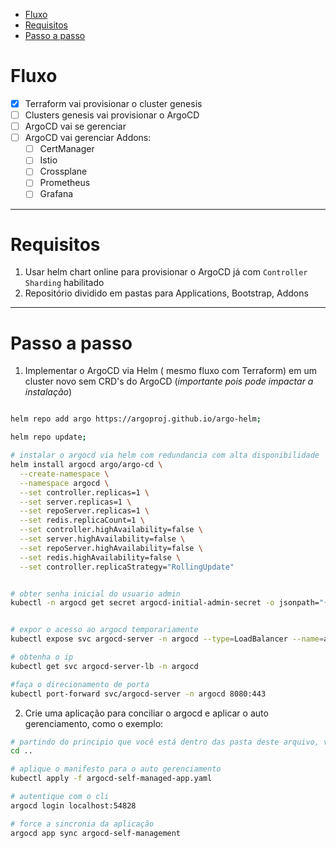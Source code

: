 
- [Fluxo](#fluxo)
- [Requisitos](#requisitos)
- [Passo a passo](#passo-a-passo)

# Fluxo

- [x] Terraform vai provisionar o cluster genesis
- [ ] Clusters genesis vai provisionar o ArgoCD
- [ ] ArgoCD vai se gerenciar
- [ ] ArgoCD vai gerenciar Addons:
	- [ ] CertManager
	- [ ] Istio
	- [ ] Crossplane
	- [ ] Prometheus
	- [ ] Grafana

---

# Requisitos

1. Usar helm chart online para provisionar o ArgoCD já com `Controller Sharding` habilitado
2. Repositório dividido em pastas para Applications, Bootstrap, Addons

---

# Passo a passo

1. Implementar o ArgoCD via Helm ( mesmo fluxo com Terraform) em um cluster novo sem CRD's do ArgoCD (*importante pois pode impactar a instalação*)

```bash

helm repo add argo https://argoproj.github.io/argo-helm; 

helm repo update; 

# instalar o argocd via helm com redundancia com alta disponibilidade
helm install argocd argo/argo-cd \
  --create-namespace \
  --namespace argocd \
  --set controller.replicas=1 \
  --set server.replicas=1 \
  --set repoServer.replicas=1 \
  --set redis.replicaCount=1 \
  --set controller.highAvailability=false \
  --set server.highAvailability=false \
  --set repoServer.highAvailability=false \
  --set redis.highAvailability=false \
  --set controller.replicaStrategy="RollingUpdate"


# obter senha inicial do usuario admin
kubectl -n argocd get secret argocd-initial-admin-secret -o jsonpath="{.data.password}" | base64 -d ;


# expor o acesso ao argocd temporariamente
kubectl expose svc argocd-server -n argocd --type=LoadBalancer --name=argocd-server-lb

# obtenha o ip
kubectl get svc argocd-server-lb -n argocd

#faça o direcionamento de porta
kubectl port-forward svc/argocd-server -n argocd 8080:443
```

2. Crie uma aplicação para conciliar o argocd e aplicar o auto gerenciamento, como o exemplo:


```bash
# partindo do principio que você está dentro das pasta deste arquivo, volte no nível raiz para aplicar o manifesto
cd ..

# aplique o manifesto para o auto gerenciamento
kubectl apply -f argocd-self-managed-app.yaml

# autentique com o cli
argocd login localhost:54828

# force a sincronia da aplicação
argocd app sync argocd-self-management
```
